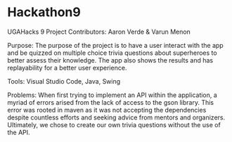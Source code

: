 # Hackathon9
 UGAHacks 9 Project
 Contributors: Aaron Verde & Varun Menon
 
 Purpose: The purpose of the project is to have a user interact with the app and be quizzed on multiple
 choice trivia questions about superheroes to better assess their knowledge. The app also shows the results 
 and has replayability for a better user experience.

 Tools: Visual Studio Code, Java, Swing

 Problems: When first trying to implement an API within the application, a myriad of errors arised from 
 the lack of access to the gson library. This error was rooted in maven as it was not accepting the 
 dependencies despite countless efforts and seeking advice from mentors and organizers. Ultimately, 
 we chose to create our own trivia questions without the use of the API.
